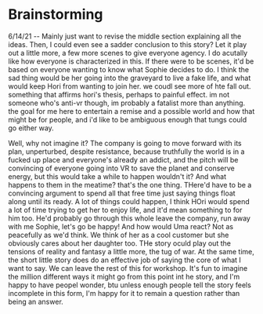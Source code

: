 # Brainstorming

6/14/21 -- Mainly just want to revise the middle section explaining all the ideas. Then, I could even see a sadder conclusion to this story? Let it play out a little more, a few more scenes to give everyone agency. I do acutally like how everyone is characterized in this. If there were to be scenes, it'd be based on everyone wanting to know what Sophie decides to do. I think the sad thing would be her going into the graveyard to live a fake life, and what would keep Hori from wanting to join her. we coudl see more of hte fall out. something that affirms  hori's thesis, perhaps to painful effect. im not someone who's anti-vr though, im probably a fatalist more than anything. the goal for me here to entertain a remise and a possible world and how that might be for people, and i'd like to be ambiguous enough that tungs could go either way.

Well, why not imagine it? The company is going to move forward with its plan, unperturbed, despite resistance, because truthfully the world is in a fucked up place and everyone's already an addict, and the pitch will be convincing of everyone going into VR to save the planet and conserve energy, but this would take a while to happen wouldn't it? And what happens to them in the meatime? that's the one thing. THere'd have to be a convincing argument to spend all that free time just saying things float along until its ready. A lot of things could happen, I think HOri would spend a lot of time trying to get her to enjoy life, and it'd mean something to for him too. He'd probably go through this whole leave the company, run away with me Sophie, let's go be happy! And how would Uma react? Not as peacefully as we'd think. We think of her as a cool customer but she obviously cares about her daughter too. THe story oculd play out the tensions of reality and fantasy a little more, the tug of war. At the same time, the short little story does do an effective job of saying the core of what I want to say. We can leave the rest of this for workshop. It's fun to imagine the million different ways it might go from this point int he story, and I'm happy to have peopel wonder, btu unless enough people tell the story feels incomplete in this form, I'm happy for it to remain a question rather than being an answer. 


